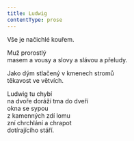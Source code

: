 ```yaml
---
title: Ludwig
contentType: prose
---
```


Vše je načichlé kouřem.

Muž prorostlý  
masem a vousy a slovy a slávou a přeludy.

Jako dým stlačený v kmenech stromů  
těkavost ve větvích.

Ludwig tu chybí  
na dvoře doráží tma do dveří  
okna se sypou  
z kamenných zdí lomu  
zní chrchlání a chrapot  
dotírajícího stáří.

